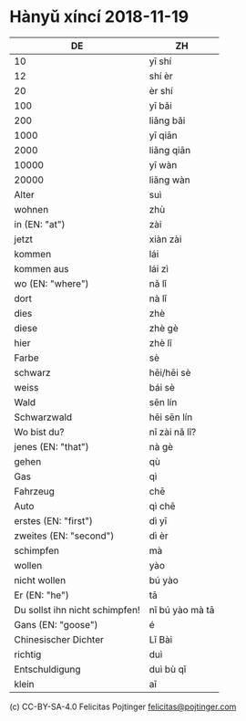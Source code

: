 # Hànyǔ xíncí 2018-11-19

| DE                             | ZH              |
| ------------------------------ | --------------- |
| 10                             | yī shí          |
| 12                             | shí èr          |
| 20                             | èr shí          |
| 100                            | yī bǎi          |
| 200                            | liǎng bǎi       |
| 1000                           | yī qiān         |
| 2000                           | liǎng qiān      |
| 10000                          | yī wàn          |
| 20000                          | liǎng wàn       |
| Alter                          | suì             |
| wohnen                         | zhù             |
| in (EN: "at")                  | zài             |
| jetzt                          | xiàn zài        |
| kommen                         | lái             |
| kommen aus                     | lái zì          |
| wo (EN: "where")               | nǎ lǐ           |
| dort                           | nà lǐ           |
| dies                           | zhè             |
| diese                          | zhè gè          |
| hier                           | zhè lǐ          |
| Farbe                          | sè              |
| schwarz                        | hēi/hēi sè      |
| weiss                          | bái sè          |
| Wald                           | sēn lín         |
| Schwarzwald                    | hēi sēn lín     |
| Wo bist du?                    | nǐ zài nǎ lǐ?   |
| jenes (EN: "that")             | nà gè           |
| gehen                          | qù              |
| Gas                            | qì              |
| Fahrzeug                       | chē             |
| Auto                           | qì chē          |
| erstes (EN: "first")           | dì yī           |
| zweites (EN: "second")         | dì èr           |
| schimpfen                      | mà              |
| wollen                         | yào             |
| nicht wollen                   | bú yào          |
| Er (EN: "he")                  | tā              |
| Du sollst ihn nicht schimpfen! | nǐ bú yào mà tā |
| Gans (EN: "goose")             | é               |
| Chinesischer Dichter           | Lǐ Bài          |
| richtig                        | duì             |
| Entschuldigung                 | duì bù qǐ       |
| klein                          | aǐ              |

(c) CC-BY-SA-4.0 Felicitas Pojtinger <felicitas@pojtinger.com>
